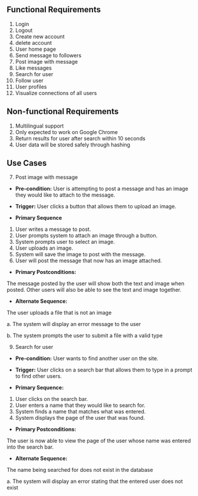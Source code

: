 ## Functional Requirements

1. Login
2. Logout
3. Create new account
4. delete account
5. User home page
6. Send message to followers
7. Post image with message
8. Like messages
9. Search for user
10. Follow user 
11. User profiles
12. Visualize connections of all users

## Non-functional Requirements

1. Multilingual support
2. Only expected to work on Google Chrome
3. Return results for user after search within 10 seconds
4. User data will be stored safely through hashing 

## Use Cases

7. Post image with message

- **Pre-condition:** User is attempting to post a message and has an image they would like to attach to the message.

- **Trigger:** User clicks a button that allows them to upload an image.

- **Primary Sequence**
1. User writes a message to post.
2. User prompts system to attach an image through a button.
3. System prompts user to select an image.
4. User uploads an image.
5. System will save the image to post with the message.
6. User will post the message that now has an image attached.

- **Primary Postconditions:**

The message posted by the user will show both the text and image when posted. Other users will also be able to see the text and image together.

- **Alternate Sequence:**

The user uploads a file that is not an image

  a. The system will display an error message to the user

  b. The system prompts the user to submit a file with a valid type


9. Search for user

- **Pre-condition:** User wants to find another user on the site.

- **Trigger:** User clicks on a search bar that allows them to type in a prompt to find other users.

- **Primary Sequence:**
1. User clicks on the search bar.
2. User enters a name that they would like to search for.
3. System finds a name that matches what was entered.
4. System displays the page of the user that was found.

- **Primary Postconditions:**

The user is now able to view the page of the user whose name was entered into the search bar.

- **Alternate Sequence:**

The name being searched for does not exist in the database

  a. The system will display an error stating that the entered user does not exist
